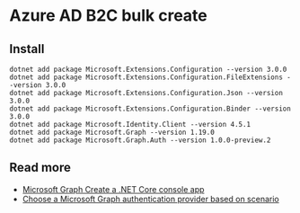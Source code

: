 # Azure AD B2C bulk create

## Install

```console
dotnet add package Microsoft.Extensions.Configuration --version 3.0.0
dotnet add package Microsoft.Extensions.Configuration.FileExtensions --version 3.0.0
dotnet add package Microsoft.Extensions.Configuration.Json --version 3.0.0
dotnet add package Microsoft.Extensions.Configuration.Binder --version 3.0.0
dotnet add package Microsoft.Identity.Client --version 4.5.1
dotnet add package Microsoft.Graph --version 1.19.0
dotnet add package Microsoft.Graph.Auth --version 1.0.0-preview.2
```

## Read more

- [Microsoft Graph Create a .NET Core console app](https://docs.microsoft.com/en-us/graph/tutorials/dotnet-core?tutorial-step=1)
- [Choose a Microsoft Graph authentication provider based on scenario](https://docs.microsoft.com/en-us/graph/sdks/choose-authentication-providers?tabs=CS#ClientCredentialsProvider)
